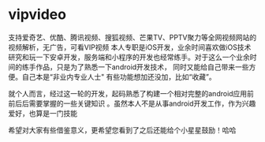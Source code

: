 # vipvideo
支持爱奇艺、优酷、腾讯视频、搜狐视频、芒果TV、PPTV聚力等全网视频网站的视频解析，无广告，可看VIP视频
本人专职是iOS开发，业余时间喜欢做iOS技术研究和玩一下安卓开发，服务端和小程序的开发也经常练手。对于这么一个业余时间的练手作品，只是为了熟悉一下android开发技术，
同时又能给自己带来一些方便。自己本是“非业内专业人士" 有些功能想加还没加，比如“收藏”。 
 
就个人而言，经过这一轮的开发，起码熟悉了构建一个相对完整的android应用前前后后需要掌握的一些关键知识
。虽然本人不是从事android开发工作，作为兴趣爱好，也算是一门技能

希望对大家有些借鉴意义，更希望您看到了之后还能给个小星星鼓励！哈哈


